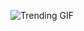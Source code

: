 ![Trending GIF](https://media4.giphy.com/media/v1.Y2lkPThiYjIxNzcyaDg2Z2RweGgzdDl5cDZmNzVnaWF0YmVjdXZmancyaTVua3hrdDZtbSZlcD12MV9naWZzX3NlYXJjaCZjdD1n/YYKoJL28YtscdUTGWA/giphy.gif)
